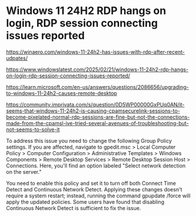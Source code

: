 # Windows 11 24H2 RDP hangs on login, RDP session connecting issues reported

https://winaero.com/windows-11-24h2-has-issues-with-rdp-after-recent-udpates/

https://www.windowslatest.com/2025/02/21/windows-11-24h2-rdp-hangs-on-login-rdp-session-connecting-issues-reported/

https://learn.microsoft.com/en-us/answers/questions/2086656/upgrading-to-windows-11-24h2-causes-remote-desktop

https://community.imprivata.com/s/question/0D5WP00000GxPUq0AN/it-seems-that-windows-11-24h2-is-causing-cpamsecurelink-sessions-to-become-pixelated-normal-rdp-sessions-are-fine-but-not-the-connections-made-from-the-cpamsl-ive-tried-several-avenues-of-troubleshooting-but-not-seems-to-solve-it

To address this issue you need to change the following Group Policy settings. If you are affected, navigate to gpedit.msc > Local Computer Policy > Computer Configuration > Administrative Templates > Windows Components > Remote Desktop Services > Remote Desktop Session Host > Connections. Here, you'll find an option labeled "Select network detection on the server."

You need to enable this policy and set it to turn off both Connect Time Detect and Continuous Network Detect. Applying these changes doesn't require a system restart; instead, running the command gpupdate /force will apply the updated policies. Some users have found that disabling Continuous Network Detect is sufficient to fix the issue.
